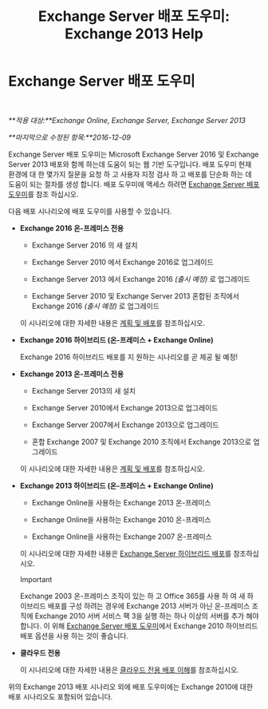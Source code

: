 ﻿---
title: 'Exchange Server 배포 도우미: Exchange 2013 Help'
TOCTitle: Exchange Server 배포 도우미
ms:assetid: 95f493d3-2c4f-48f3-a120-d4aadc448402
ms:mtpsurl: https://technet.microsoft.com/ko-kr/library/JJ218681(v=EXCHG.150)
ms:contentKeyID: 50483718
ms.date: 05/22/2018
mtps_version: v=EXCHG.150
ms.translationtype: MT
---

# Exchange Server 배포 도우미

 

_**적용 대상:**Exchange Online, Exchange Server, Exchange Server 2013_

_**마지막으로 수정된 항목:**2016-12-09_

Exchange Server 배포 도우미는 Microsoft Exchange Server 2016 및 Exchange Server 2013 배포와 함께 하는데 도움이 되는 웹 기반 도구입니다. 배포 도우미 현재 환경에 대 한 몇가지 질문을 요청 하 고 사용자 지정 검사 하 고 배포를 단순화 하는 데 도움이 되는 절차를 생성 합니다. 배포 도우미에 액세스 하려면 [Exchange Server 배포 도우미](https://go.microsoft.com/fwlink/p/?linkid=277105)를 참조 하십시오.

다음 배포 시나리오에 배포 도우미를 사용할 수 있습니다.

  - **Exchange 2016 온-프레미스 전용**
    
      - Exchange Server 2016 의 새 설치
    
      - Exchange Server 2010 에서 Exchange 2016로 업그레이드
    
      - Exchange Server 2013 에서 Exchange 2016 *(출시 예정)* 로 업그레이드
    
      - Exchange Server 2010 및 Exchange Server 2013 혼합된 조직에서 Exchange 2016 *(출시 예정)* 로 업그레이드
    
    이 시나리오에 대한 자세한 내용은 [계획 및 배포](planning-and-deployment-for-exchange-2013-installation-instructions.md)를 참조하십시오.

  - **Exchange 2016 하이브리드 (온-프레미스 + Exchange Online)**
    
    Exchange 2016 하이브리드 배포를 지 원하는 시나리오를 곧 제공 될 예정\!

  - **Exchange 2013 온-프레미스 전용**
    
      - Exchange Server 2013의 새 설치
    
      - Exchange Server 2010에서 Exchange 2013으로 업그레이드
    
      - Exchange Server 2007에서 Exchange 2013으로 업그레이드
    
      - 혼합 Exchange 2007 및 Exchange 2010 조직에서 Exchange 2013으로 업그레이드
    
    이 시나리오에 대한 자세한 내용은 [계획 및 배포](planning-and-deployment-for-exchange-2013-installation-instructions.md)를 참조하십시오.

  - **Exchange 2013 하이브리드 (온-프레미스 + Exchange Online)**
    
      - Exchange Online을 사용하는 Exchange 2013 온-프레미스
    
      - Exchange Online을 사용하는 Exchange 2010 온-프레미스
    
      - Exchange Online을 사용하는 Exchange 2007 온-프레미스
    
    이 시나리오에 대한 자세한 내용은 [Exchange Server 하이브리드 배포](https://technet.microsoft.com/ko-kr/library/jj200581\(v=exchg.150\))를 참조하십시오.
    

    > [!IMPORTANT]
    > Exchange 2003 온-프레미스 조직이 있는 하 고 Office 365를 사용 하 여 새 하이브리드 배포를 구성 하려는 경우에 Exchange 2013 서버가 아닌 온-프레미스 조직에 Exchange 2010 서버 서비스 팩 3을 실행 하는 하나 이상의 서버를 추가 해야 합니다. 이 위해 <A href="https://technet.microsoft.com/en-us/exdeploy2010">Exchange Server 배포 도우미</A>에서 Exchange 2010 하이브리드 배포 옵션을 사용 하는 것이 좋습니다.



  - **클라우드 전용**
    
    이 시나리오에 대한 자세한 내용은 [클라우드 전용 배포 이해](https://technet.microsoft.com/ko-kr/library/jj938005\(v=exchg.150\))를 참조하십시오.

위의 Exchange 2013 배포 시나리오 외에 배포 도우미에는 Exchange 2010에 대한 배포 시나리오도 포함되어 있습니다.

